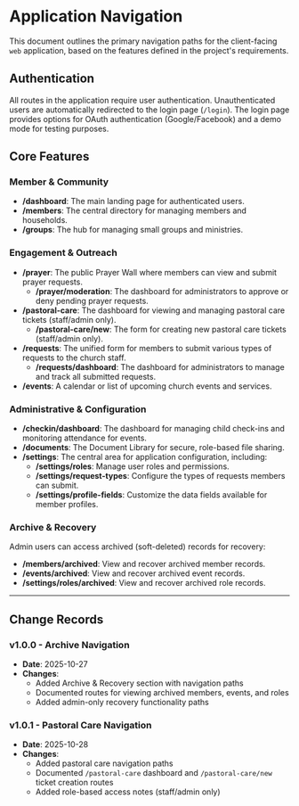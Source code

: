 # Application Navigation

This document outlines the primary navigation paths for the client-facing `web` application, based
on the features defined in the project's requirements.

## Authentication

All routes in the application require user authentication. Unauthenticated users are automatically
redirected to the login page (`/login`). The login page provides options for OAuth authentication
(Google/Facebook) and a demo mode for testing purposes.

## Core Features

### Member & Community

- **/dashboard**: The main landing page for authenticated users.
- **/members**: The central directory for managing members and households.
- **/groups**: The hub for managing small groups and ministries.

### Engagement & Outreach

- **/prayer**: The public Prayer Wall where members can view and submit prayer requests.
  - **/prayer/moderation**: The dashboard for administrators to approve or deny pending prayer
    requests.
- **/pastoral-care**: The dashboard for viewing and managing pastoral care tickets (staff/admin only).
  - **/pastoral-care/new**: The form for creating new pastoral care tickets (staff/admin only).
- **/requests**: The unified form for members to submit various types of requests to the church
  staff.
  - **/requests/dashboard**: The dashboard for administrators to manage and track all submitted
    requests.
- **/events**: A calendar or list of upcoming church events and services.

### Administrative & Configuration

- **/checkin/dashboard**: The dashboard for managing child check-ins and monitoring attendance for
  events.
- **/documents**: The Document Library for secure, role-based file sharing.
- **/settings**: The central area for application configuration, including:
  - **/settings/roles**: Manage user roles and permissions.
  - **/settings/request-types**: Configure the types of requests members can submit.
  - **/settings/profile-fields**: Customize the data fields available for member profiles.

### Archive & Recovery

Admin users can access archived (soft-deleted) records for recovery:

- **/members/archived**: View and recover archived member records.
- **/events/archived**: View and recover archived event records.
- **/settings/roles/archived**: View and recover archived role records.

---

## Change Records

### v1.0.0 - Archive Navigation

- **Date**: 2025-10-27
- **Changes**:
  - Added Archive & Recovery section with navigation paths
  - Documented routes for viewing archived members, events, and roles
  - Added admin-only recovery functionality paths

### v1.0.1 - Pastoral Care Navigation

- **Date**: 2025-10-28
- **Changes**:
  - Added pastoral care navigation paths
  - Documented `/pastoral-care` dashboard and `/pastoral-care/new` ticket creation routes
  - Added role-based access notes (staff/admin only)
